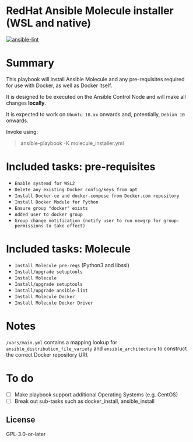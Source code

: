 # RedHat Ansible Molecule installer (WSL and native)

[![ansible-lint](https://github.com/luisj1983/molecule-installer/actions/workflows/ansible-lint.yml/badge.svg)](https://github.com/luisj1983/molecule-installer/actions/workflows/ansible-lint.yml)

# Summary

This playbook will install Ansible Molecule and any pre-requisites required for use with Docker, as well as Docker itself.

It is designed to be executed on the Ansible Control Node and will make all changes **locally**.

It is expected to work on `Ubuntu 18.xx` onwards and, potentially, `Debian 10` onwards.

Invoke using:

> ansible-playbook -K molecule_installer.yml

# Included tasks: pre-requisites
- `Enable systemd for WSL2`
- `Delete any existing Docker config/keys from apt`
- `Install Docker-ce and docker-compose from Docker.com repository`
- `Install Docker Module for Python`
- `Ensure group "docker" exists`
- `Added user to docker group`
- `Group change notification (notify user to run newgrp for group-permissions to take effect)`

# Included tasks: Molecule
- `Install Molecule pre-reqs` (Python3 and libssl)
- `Install/upgrade setuptools`
- `Install Molecule`
- `Install/upgrade setuptools`
- `Install/upgrade ansible-lint`
- `Install Molecule Docker`
- `Install Molecule Docker Driver`

# Notes

`/vars/main.yml` contains a mapping lookup for `ansible_distribution_file_variety` and `ansible_architecture` to construct the correct Docker repository URI.

# To do

- [ ] Make playbook support additional Operating Systems (e.g. CentOS)
- [ ] Break out sub-tasks such as docker_install, ansible_install

## License
GPL-3.0-or-later
